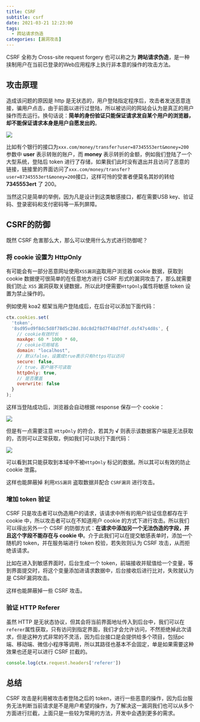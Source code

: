 ```yaml
---
title: CSRF
subtitle: csrf
date: 2021-03-21 12:23:00
tags:
  - 跨站请求伪造
categories: [漏洞攻击]
---
```

CSRF 全称为 Cross-site request forgery 也可以称之为 **跨站请求伪造**，是一种挟制用户在当前已登录的Web应用程序上执行非本意的操作的攻击方法。

<!-- more -->

## 攻击原理
造成该问题的原因是 http 是无状态的，用户登陆指定程序后，攻击者发送恶意连接，骗用户点击，由于前面以进行过登陆，所以被访问的网站会认为是真正的用户操作而去运行。换句话说：**简单的身份验证只能保证请求发自某个用户的浏览器，却不能保证请求本身是用户自愿发出的**。

![](https://img.bipch.cn/2021/03/22/61354dc2da001.png)

比如有个银行的接口为`xxx.com/money/transfer?user=87345553ert&money=200`参数中 **user** 表示转账的账户，而 **money** 表示转折的金额，例如我们登陆了一个大型系统，登陆后 token 进行了存储，如果我们此时没有退出并且访问了恶意的链接，链接里的界面访问了`xxx.com/money/transfer?user=87345553ert&money=200`接口，这样可怜的受害者便莫名其妙的转给 **7345553ert** 了 200。

当然这只是简单的举例，因为凡是设计到这类敏感接口，都在需要USB key、验证码、登录密码和支付密码等一系列屏障。

## CSRF的防御
既然 CSRF 危害那么大，那么可以使用什么方式进行防御呢？
### 将 cookie 设置为 HttpOnly
有可能会有一部分恶意网址使用`XSS漏洞`盗取用户浏览器 cookie 数据，获取到 cookie 数据便可很简单的在任意地方进行 CSRF 形式的漏洞攻击了，那么就需要我们防止 `XSS` 漏洞获取关键数据，所以此时便需要`HttpOnly`属性将敏感 token 设置为禁止操作的。

例如使用 koa2 框架当用户登陆成后，在后台可以添加下面代码：
```javascript
ctx.cookies.set(
  'token',
  '8sd95vd9f8dc5d8f78d5c28d.8dc8d2f8d7f48d7fdf.dsf47s4d8s', {
    // cookie有效时长
    maxAge: 60 * 1000 * 60,
    // cookie可用域名
    domain: "localhost",
    // 默认false，设置成true表示只有https可以访问
    secure: false,
    // true，客户端不可读取
    httpOnly: true,
    // 是否覆盖
    overwrite: false
  }
);
```
这样当登陆成功后，浏览器会自动根据 response 保存一个 cookie：

![](https://img.bipch.cn/2021/03/22/b103d96434f55.png)

但是有一点需要注意 `HttpOnly` 的符合，若其为 **√** 则表示该数据客户端是无法获取的，否则可以正常获取，例如我们可以执行下面代码：

![](https://img.bipch.cn/2021/03/22/9aff4b989b4d6.png)

可以看到其只能获取到本域中不被`HttpOnly` 标记的数据。所以其可以有效的防止 cookie 泄露。

这样也能屏蔽掉 利用`XSS漏洞` 盗取数据并配合 `CSRF漏洞` 进行攻击。

### 增加 token 验证
CSRF 只是攻击者可以伪造用户的请求，该请求中所有的用户验证信息都存在于 cookie 中，所以攻击者可以在不知道用户 cookie 的方式下进行攻击。所以我们可以得出另外一个 CSRF 的防御方式：**在请求中添加另一个无法伪造的字段，并且这个字段不能存在与 cookie 中**。介于此我们可以在提交敏感表单时，添加一个随机的 token，并在服务端进行 token 校验，若失败则认为 CSRF 攻击，从而拒绝该请求。

比如在进入到敏感界面时，后台生成一个 token，前端接收并赋值给一个变量，等到界面提交时，将这个变量添加进请求数据中，后台接收后进行比对，失败就认为是 CSRF漏洞攻击。

这样也能屏蔽掉一些 CSRF 攻击。

### 验证 HTTP Referer
虽然 HTTP 是无状态协议，但其会将当前界面地址传入到后台中，我们可以在`referer`属性获取，只有访问到指定界面，我们才会允许访问，不然拒绝掉此次请求，但是这种方式非常的不灵活，因为后台接口是会提供给多个项目，包括pc端、移动端、微信小程序等调用，所以其路径也基本不会固定，单是如果需要这种效果也还是可以进行 CSRF 拦截的。
```javascript
console.log(ctx.request.headers['referer'])
```

## 总结
CSRF 攻击是利用被攻击者登陆之后的 token，进行一些恶意的操作，因为后台服务无法判断当前请求是不是用户希望的操作，为了解决这一漏洞我们也可以从多个方面进行拦截，上面只是一些较为常用的方法，开发中会遇到更多的需求。